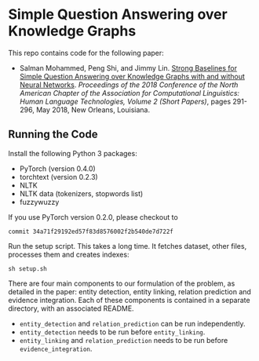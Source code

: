 # Simple Question Answering over Knowledge Graphs

This repo contains code for the following paper:

+ Salman Mohammed, Peng Shi, and Jimmy Lin. [Strong Baselines for Simple Question Answering over Knowledge Graphs with and without Neural Networks](http://aclweb.org/anthology/N18-2047). *Proceedings of the 2018 Conference of the North American Chapter of the Association for Computational Linguistics: Human Language Technologies, Volume 2 (Short Papers)*, pages 291-296, May 2018, New Orleans, Louisiana.

## Running the Code

Install the following Python 3 packages:

+ PyTorch (version 0.4.0)
+ torchtext (version 0.2.3)
+ NLTK 
+ NLTK data (tokenizers, stopwords list)
+ fuzzywuzzy

If you use PyTorch version 0.2.0, please checkout to 
```
commit 34a71f29192ed57f83d8576002f2b540de7d722f
```

Run the setup script. This takes a long time. It fetches dataset, other files, processes them and creates indexes:

```
sh setup.sh 
```

There are four main components to our formulation of the problem, as detailed in the paper: entity detection, entity linking, relation prediction and evidence integration. Each of these components is contained in a separate directory, with an associated README.

+ `entity_detection` and `relation_prediction` can be run independently.
+ `entity_detection` needs to be run before `entity_linking`.
+ `entity_linking` and `relation_prediction` needs to be run before `evidence_integration`.
